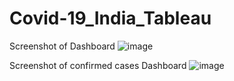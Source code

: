 # Covid-19_India_Tableau
Screenshot of Dashboard
![image](https://github.com/varundeepakgudhe/Covid-19_India_Tableau/assets/112991463/990015e4-5ca9-46d8-b7fb-2503bccc4d82)

Screenshot of confirmed cases Dashboard
![image](https://github.com/varundeepakgudhe/Covid-19_India_Tableau/assets/112991463/5d5dcd13-5e20-4638-ac9a-c0d0daa3c5b9)
